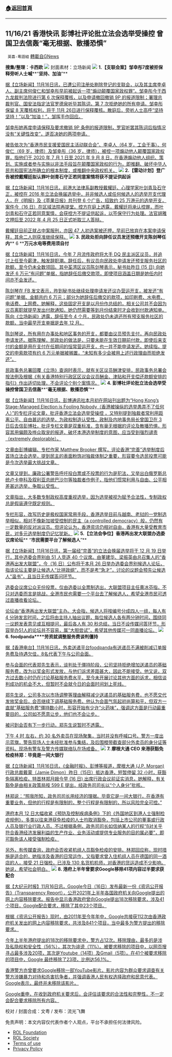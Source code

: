 ###  [:house:返回首頁](https://github.com/ourhimalayas/txt)
---


## 11/16/21 香港快讯 彭博社评论批立法会选举受操控 曾国卫去信轰“毫无根据、散播恐惧”
` 英喜-粵語組` [轉載自GNews](https://gnews.org/zh-hans/1669715/)

**搜集/整理：卡西欧**
![](https://assets.gnews.org/wp-content/uploads/2021/11/1116fenmian.jpg)
封面素材：立场新闻
![](https://assets.gnews.org/wp-content/uploads/2021/11/Screen-Shot-2021-11-16-at-9.55.19-AM.png)
**1.****【支联会案】邹幸彤****7****度被拒保释****旁听人士喊****“****坚持、加油****”**

[据【立场新闻】11月16日讯，已遭公司注册处剔除登记的支联会，以及其主席李卓人、副主席何俊仁和邹幸彤早前被起诉一项“煽动颠覆国家政权罪”。邹幸彤今于西九龙裁判法院进行第 6 次保释覆核，以及申请撤回撤销 9P 的报道限制；署理总裁判官、国安法指定法官罗德泉听毕其陈词，第 7 次拒绝她的所有申请。邹幸彤保留 8 天覆核权利，将于 11月 26日进行保释覆核。散庭后，旁听人士高呼“坚持坚持！”以及“加油！”，邹挥手作回应。](https://www.thestandnews.com/court/支聯會案鄒幸彤-7-度被拒保釋-旁聽人士喊堅持加油)

[邹幸彤她再度申请保释及要求撤销 9P 条例的报道限制，罗官听罢其陈词后指情况没有“关键性改变”，遂否决她的两项申请。](https://www.thestandnews.com/court/支聯會案鄒幸彤-7-度被拒保釋-旁聽人士喊堅持加油)

[被告依次为“香港市民支援爱国民主活动联合会”、李卓人（64 岁，工会干事）、何俊仁（69 岁，律师）及邹幸彤（36 岁，律师），被控一项煽动他人颠覆国家政权罪，指他们于 2020 年 7 月 1 日至 2021 年 9 月 8 日，在香港煽动他人组织、策划、实施或者参与实施以非法手段旨在颠覆国家政权的行为，即推翻、破坏中华人民共和国宪法所确立的根本制度，或推翻中央政权机关。](https://www.thestandnews.com/court/支聯會案鄒幸彤-7-度被拒保釋-旁聽人士喊堅持加油)
![](https://assets.gnews.org/wp-content/uploads/2021/11/Screen-Shot-2021-11-16-at-9.55.26-AM.png)
**2.****【雷动计划】登广告被控****戴耀廷拟认罪****叶剑青石守正若同意案情****将获不提证供起诉**

[据【立场新闻】11月16日讯，前港大法律系副教授戴耀廷、心理学家叶剑青及石守正，被控在 2016 年立法会换届选举中，并非候选人或任何候选人的选举开支代理人，在《明报》及《苹果日报》共刊登 6 个广告，招致约 25 万港元的选举开支，案件今（16 日）在区域法院再提堂。控方在庭上透露，戴耀廷将承认控罪，而叶剑青和石守正若同意案情，会获控方不提证供起诉，以签保守行为处理。法官胡雅文押后至 2022 年 4 月 25 日正式听取三人答辩。](https://www.thestandnews.com/court/雷動計劃登廣告被控-戴耀廷擬認罪-葉劍青石守正若同意案情-將獲不提證供起訴)

[戴耀廷目前正就占中案服刑，亦因 47 人初选案被还押，早前已放弃在本案申请保释，其余二人则获准继续保释。](https://www.thestandnews.com/court/雷動計劃登廣告被控-戴耀廷擬認罪-葉劍青石守正若同意案情-將獲不提證供起訴)
![](https://assets.gnews.org/wp-content/uploads/2021/11/Screen-Shot-2021-11-16-at-9.55.34-AM.png)
**3. ****民政处拒向辞任议员发还预缴开支****陈剑琴任内**** 6 ****万元水电等费用须自付**

[据【立场新闻】11月16日讯，今年 7 月流传政府将大手 DQ 民主派区议员，并追讨上任至今薪津，触发辞职潮。辞任后，有议员向民政处申请发还预支服务社区的款额，至今仍未全数领回。其中荃湾区议员陈剑琴表示，秘书处昨日 (15 日) 向她发还 6 万元“有问题”单据，指她辞任后缴交款项，即使项目涵盖日期是她任内时间亦不会发还。](https://www.thestandnews.com/politics/a荃灣區議會突改口-稱議員辭任後預支繳款不獲發還-陳劍琴包括任內議辦水電等固定開支)

[陈剑琴在 FB 发文表示，昨到秘书处继续处理申请发还议办营运开支，被发还“有问题”单据、金额共约 6 万元；部分为她辞任后缴交的款项，如印刷费、水电费、电话费、上网费。她解释，这些固定开支是以月份作总结的，相关公司并不会因为议员离职就提早发出付款通知，她仍然需要等到月份结束时才会收到付款通知单。陈向《立场新闻》透露，辞任至今 4 个月，民政处仍未退还所有预支服务社区的款额，当中最早开支单据是去年 12 月。](https://www.thestandnews.com/politics/a荃灣區議會突改口-稱議員辭任後預支繳款不獲發還-陳劍琴包括任內議辦水電等固定開支)

[陈剑琴说，所有用在办事处和地区事务的开支，都要由议员预先支付，再向民政处申请发还。据陈理解，民政处的做法是，只要未能在生效日期前付款，即使后来支付的金额是用在支付在任期间的恒常营运开支，也一并不能申请发还。她续指，提交的申索款项有约 6 万元单据被搁置，“未知有多少会被用上述行政理由而拒绝发还”。](https://www.thestandnews.com/politics/a荃灣區議會突改口-稱議員辭任後預支繳款不獲發還-陳劍琴包括任內議辦水電等固定開支)

[民政事务总署回覆《立场》查询时表示，就有关区议员酬津安排，民政事务总署会按法例及根据《有关香港特别行政区区议会议员酬金、津贴和开支偿还款额安排的指引》作出适切处理，不会评论个别个案情况。](https://www.thestandnews.com/politics/a荃灣區議會突改口-稱議員辭任後預支繳款不獲發還-陳劍琴包括任內議辦水電等固定開支)
![](https://assets.gnews.org/wp-content/uploads/2021/11/Screen-Shot-2021-11-16-at-9.55.43-AM.png)
**4. ****彭博社评论批立法会选举受操控****曾国卫去信轰****“****毫无根据、散播恐惧****”**

[据【立场新闻】11月16日讯，彭博通讯社本月初在网站刊出题为“Hong Kong’s Stage-Managed Election is Fooling Nobody（香港被操纵的选举愚弄不了任何人）”的专栏评论文章，批评香港立法会选举受操控 ，又特别提到独裁者常利用距离公平、自由甚远的选举，为政权制造认受性。政制及内地事务局长曾国卫在 3 日后去信彭博社，批评专栏文章是双重标准，含有毫无根据的评论及散播恐惧，形容其用偏颇及哗众取宠的报道，破坏本港选举制度的意图，应当受到强烈谴责（extremely deplorable）。](https://www.thestandnews.com/politics/彭博社評論批立法會選舉受操控-曾國衞去信轟毫無根據散播恐懼)

[文章由彭博编辑、专栏作家 Matthew Brooker 撰写，评论香港“完善”选举制度后首场立法会选举，提到民主的表面粉饰对独裁体制之重要，形容要令选民投票可能是今次选举最大挑战文章。](https://www.thestandnews.com/politics/彭博社評論批立法會選舉受操控-曾國衞去信轟毫無根據散播恐懼)

[文章又提到，廉政公署警告呼吁投白票或不投票的行为是犯法，又举出白俄罗斯总统卢卡申科及叙利亚总统巴沙尔等独裁者作例子，指他们惯常利用与自由、公平相差甚远选举，争取认受性。](https://www.thestandnews.com/politics/彭博社評論批立法會選舉受操控-曾國衞去信轟毫無根據散播恐懼)

[文章指出，大多数专制政权高度重视选举，因为选举被视为赋予合法性，专制政权总是假装遵守既定规则。](https://www.thestandnews.com/politics/彭博社評論批立法會選舉受操控-曾國衞去信轟毫無根據散播恐懼)

[专栏形容，改写历史是极权国家常用手段，香港选举目前与越南、老挝的一党制选举相似，相对不像新加坡受控制的民主（a controlled democracy）般，仍然有一定数量的反对派议员。但评论认为，香港资讯仍相对自由，香港有大量受教育市民，对多元选举制度仍记忆犹新。](https://www.thestandnews.com/politics/彭博社評論批立法會選舉受操控-曾國衞去信轟毫無根據散播恐懼)
![](https://assets.gnews.org/wp-content/uploads/2021/11/Screen-Shot-2021-11-16-at-9.55.52-AM.png)
**5.****【立法会争位】香港再出发大联盟****办选委议席论坛**** “****市民需要平台了解候选人****”**

[据【立场新闻】11月16日讯，第一届经“完善”的立法会换届选举将于 12 月 19 日举行，其中选委会界别由 51 人竞逐 40 个议席。由董建华、梁振英由总召集人的“香港再出发大联盟”，今（16 日）公布将于本月 26 日举办选委会界别候选人论坛，指该论坛主要是让候选人“比拼政纲”，而不是考“急才”，讨论的议题会预先让候选人“温书”，且当日无传媒答问环节。](https://www.thestandnews.com/politics/立法會爭位香港再出發大聯盟-辦選委議席論壇-市民需要平台了解候選人)

[选委会议席公众无份投票，仅由选委以全票制选出，大联盟项目主任黄冰芬指，不只对选委而言是挑战，全港市民也需要一个平台去了解候选人，希望全港市民可透过直播收看论坛。](https://www.thestandnews.com/politics/立法會爭位香港再出發大聯盟-辦選委議席論壇-市民需要平台了解候選人)

[论坛由“香港再出发大联盟”主办。大会指，候选人将按编号分成四人一组，每人有 4 分钟发言时间，之后将由主持人抽出议题，每位候选人各有两分钟时间，围绕同一议题发表意见或互相提问，最后各人有 30 秒总结，当日不设传媒问答环节，形容举办51人的论坛并不容易，属“大胆尝试”，希望其他传媒可一同直播论坛。](https://www.thestandnews.com/politics/立法會爭位香港再出發大聯盟-辦選委議席論壇-市民需要平台了解候選人)
![](https://assets.gnews.org/wp-content/uploads/2021/11/Screen-Shot-2021-11-16-at-9.56.00-AM.png)
**6. foodpanda****劳资就调整服务费谈判僵持**

[据【香港电台】11月16日讯，外卖送递平台foodpanda有送递员不满被削减订单服务费及待遇欠佳，8名代表下午与公司会面。](https://news.rthk.hk/rthk/ch/component/k2/1620101-20211116.htm?spTabChangeable=0)

[参与会面的代表郑先生表示，谈判处于僵持阶段，公司坚持拒绝增加送递员的基础服务费，改为以奖金形式发放，与他们诉求差距甚大，因此不能接受。他又说，双方过去数小时仍在讨论基础服务费水平，至今未开展讨论其他方面的诉求，相信谈判成功的机会不大，但暂时不会就今日的会面时间划上死线。](https://news.rthk.hk/rthk/ch/component/k2/1620101-20211116.htm?spTabChangeable=0)

[郑先生说，公司多次以市场调整等理由解释减少送递员的基础服务费，也不愿交代发放奖金后，会否继续下调基础服务费。他认为会面气氛起初尚算和平，但双方一直就“基础服务费”僵持数小时，形容开始有少许“火药味”，强调这方面是行动最重要目的，公司如不愿意让步，他们也不会让步。](https://news.rthk.hk/rthk/ch/component/k2/1620101-20211116.htm?spTabChangeable=0)

[被问到会否有下一步行动，郑先生说暂时不透露。](https://news.rthk.hk/rthk/ch/component/k2/1620101-20211116.htm?spTabChangeable=0)

[下午 4 时 左右，约 30 名外卖员在现场聚集，当时并没有呼喊口号。警方一度出示蓝旗，警告现场人士未经批准参与集结，及后围橙带截查部分外卖员的身分证等资料。现场有警车及警方传媒联络队在场戒备。](https://news.rthk.hk/rthk/ch/component/k2/1620101-20211116.htm?spTabChangeable=0)
![](https://assets.gnews.org/wp-content/uploads/2021/11/Screen-Shot-2021-11-16-at-9.56.10-AM.png)
**7. ****摩根大通**** CEO ****来港获豁免检疫****林郑：毕竟是一间大银行**

[据【立场新闻】11月16日讯，《金融时报》、彭博等报道，摩根大通 (J.P. Morgan) 行政总裁戴蒙（Jamie Dimon）昨日（15日）抵达香港，短暂停留 32 小时，获豁免隔离检疫。特首林郑月娥今早 (16 日) 出席行政会议前证实消息，她解释，有关豁免是由相关政策局按 599 E 提出，经政务司司长以“个人身分”批核。](https://www.thestandnews.com/society/ab摩根大通-ceo-來港獲豁免檢疫-林鄭畢竟係一間好大嘅銀行)

[林郑说：“照我所知，政务司司长用经济的理据。毕竟它是一间大银行，在香港有重要业务，但他的行程是有限制的，整个行程是有限制的，所以风险完全可控。”](https://www.thestandnews.com/society/ab摩根大通-ceo-來港獲豁免檢疫-林鄭畢竟係一間好大嘅銀行)

[港府本月 12 日大幅收紧《预防及控制疾病条例》下的《外国地区到港人士强制检疫规例》，多类以往来港获免检疫的人士均取消豁免，包括上市公司的董事或行政人员及银行业行政人员。不过根据条例，政务司司长如信纳某人的行程“ß对关乎符合香港经济发展利益的生产作业、业务活动或提供专业服务的目的属必要”，即可豁免该人接受强制检疫。](https://www.thestandnews.com/society/ab摩根大通-ceo-來港獲豁免檢疫-林鄭畢竟係一間好大嘅銀行)

[另外，有传媒查询，政府会否收紧机组人员豁免检疫的安排。林郑回应称，现时措施是适合的，她指涉及香港的日常运作，又指要求曾入住机组人员在德国的同一酒店的人，接受 21 日强检，已涉及 130 名货机机师，对香港的货运造成不少影响。她说，希望社会明白。](https://www.thestandnews.com/society/ab摩根大通-ceo-來港獲豁免檢疫-林鄭畢竟係一間好大嘅銀行)
![](https://assets.gnews.org/wp-content/uploads/2021/11/Screen-Shot-2021-11-16-at-9.56.20-AM.png)
**8. ****港府上半年曾要求****Google****移除****41****项内容****过半要求获配合**

[据【大纪元时报】11月16日讯，Google今日（16日）发布最新一份《资讯公开报告》（Transparency Report），公开2021年上半年各国政府机关向Google提出的网上内容移除要求。报告中显示香港政府曾向Google提出18次移除要求，涉及41个项目，Google配合要求，移除了其中23个项目。](https://hk.epochtimes.com/news/2021-11-16/23437864)

[根据《资讯公开报告》现时，由2011年至今年年中，Google共接获112次由香港政府机关发出的网上内容移除要求，共涉及841个项目，当中最多为警方提出的移除要求。](https://hk.epochtimes.com/news/2021-11-16/23437864)

[今年上半年港府提出的18次的移除要求中，警方占12次。移除理由，最多的是涉及私隐权和安全性（56%），其次为诽谤（11%）。被要求移除的项目中，以网页搜寻占最多涉及20项，其次是Youtube（14项）及Gmail（5项）。在41个被要求移除的项目中，Google 最终移除了23项，比例达56.1%。](https://hk.epochtimes.com/news/2021-11-16/23437864)

[香港警方亦曾要求Google移除一部YouTube影片。影片内容为群众要求调查有关警方涉嫌暴力对待和杀害抗争者，并强调香港人民有权选择政府和民意代表。 Google表示，最终并未移除该影片。](https://hk.epochtimes.com/news/2021-11-16/23437864)

[Google重申，在收到政府机关要求后，会评估该要求的合法性和完整性，不一定会配合要求移除所有内容。](https://hk.epochtimes.com/news/2021-11-16/23437864)

校对 / 封面合成：文粤 / 发布：流光飞舞

 

免责声明：本文内容仅代表作者个人观点，平台不承担任何法律风险。

- [ROL Foundation](https://rolfoundation.org/)
- [ROL Society](https://rolsociety.org/)
- [Terms of use](https://gnews.org/terms-of-use-3/)
- [Privacy Policy](https://gnews.org/privacy-policy/)
